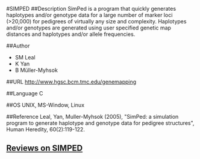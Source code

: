 #SIMPED
##Description
SimPed is a program that quickly generates haplotypes and/or genotype data for a large number of marker loci (>20,000) for pedigrees of virtually any size and complexity. Haplotypes and/or genotypes are generated using user specified genetic map distances and haplotypes and/or allele frequencies.

##Author
* SM Leal
* K Yan
* B Müller-Myhsok

##URL
http://www.hgsc.bcm.tmc.edu/genemapping

##Language
C

##OS
UNIX, MS-Window, Linux

##Reference
Leal, Yan, Muller-Myhsok (2005), "SimPed: a simulation program to generate haplotype and genotype data for pedigree structures", Human Heredity, 60(2):119-122.


## [Reviews on SIMPED](https://github.com/gaow/genetic-analysis-software/issues/518)